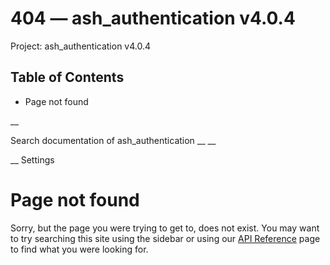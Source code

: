 # 404 — ash_authentication v4.0.4

Project: ash_authentication v4.0.4

## Table of Contents

- Page not found

__

Search documentation of ash_authentication __ __

__ Settings

#  Page not found

Sorry, but the page you were trying to get to, does not exist. You may want to try searching this site using the sidebar or using our [API Reference](external_link) page to find what you were looking for.

